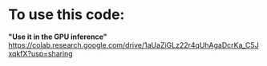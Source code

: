 
# To use this code:

**"Use it in the GPU inference"**
https://colab.research.google.com/drive/1aUaZiGLz22r4qUhAgaDcrKa_C5JxqkfX?usp=sharing
